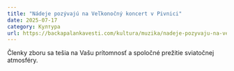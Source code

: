 ```yaml
---
title: "Nádeje pozývajú na Veľkonočný koncert v Pivnici"
date: 2025-07-17
category: Култура
url: https://backapalankavesti.com/kultura/muzika/nadeje-pozyvaju-na-velkonocny-koncert-v-pivnici/
---
```


Členky zboru sa tešia na Vašu prítomnosť a spoločné prežitie sviatočnej atmosféry.
